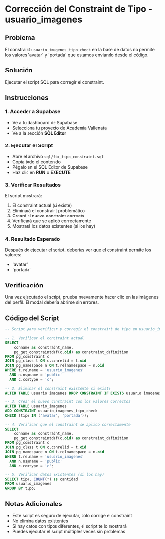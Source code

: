 # Corrección del Constraint de Tipo - usuario_imagenes

## Problema
El constraint `usuario_imagenes_tipo_check` en la base de datos no permite los valores 'avatar' y 'portada' que estamos enviando desde el código.

## Solución
Ejecutar el script SQL para corregir el constraint.

## Instrucciones

### 1. Acceder a Supabase
- Ve a tu dashboard de Supabase
- Selecciona tu proyecto de Academia Vallenata
- Ve a la sección **SQL Editor**

### 2. Ejecutar el Script
- Abre el archivo `sql/fix_tipo_constraint.sql`
- Copia todo el contenido
- Pégalo en el SQL Editor de Supabase
- Haz clic en **RUN** o **EXECUTE**

### 3. Verificar Resultados
El script mostrará:
1. El constraint actual (si existe)
2. Eliminará el constraint problemático
3. Creará el nuevo constraint correcto
4. Verificará que se aplicó correctamente
5. Mostrará los datos existentes (si los hay)

### 4. Resultado Esperado
Después de ejecutar el script, deberías ver que el constraint permite los valores:
- 'avatar'
- 'portada'

## Verificación
Una vez ejecutado el script, prueba nuevamente hacer clic en las imágenes del perfil. El modal debería abrirse sin errores.

## Código del Script
```sql
-- Script para verificar y corregir el constraint de tipo en usuario_imagenes

-- 1. Verificar el constraint actual
SELECT 
    conname as constraint_name,
    pg_get_constraintdef(c.oid) as constraint_definition
FROM pg_constraint c
JOIN pg_class t ON c.conrelid = t.oid
JOIN pg_namespace n ON t.relnamespace = n.oid
WHERE t.relname = 'usuario_imagenes' 
  AND n.nspname = 'public'
  AND c.contype = 'c';

-- 2. Eliminar el constraint existente si existe
ALTER TABLE usuario_imagenes DROP CONSTRAINT IF EXISTS usuario_imagenes_tipo_check;

-- 3. Crear el nuevo constraint con los valores correctos
ALTER TABLE usuario_imagenes 
ADD CONSTRAINT usuario_imagenes_tipo_check 
CHECK (tipo IN ('avatar', 'portada'));

-- 4. Verificar que el constraint se aplicó correctamente
SELECT 
    conname as constraint_name,
    pg_get_constraintdef(c.oid) as constraint_definition
FROM pg_constraint c
JOIN pg_class t ON c.conrelid = t.oid
JOIN pg_namespace n ON t.relnamespace = n.oid
WHERE t.relname = 'usuario_imagenes' 
  AND n.nspname = 'public'
  AND c.contype = 'c';

-- 5. Verificar datos existentes (si los hay)
SELECT tipo, COUNT(*) as cantidad
FROM usuario_imagenes
GROUP BY tipo;
```

## Notas Adicionales
- Este script es seguro de ejecutar, solo corrige el constraint
- No elimina datos existentes
- Si hay datos con tipos diferentes, el script te lo mostrará
- Puedes ejecutar el script múltiples veces sin problemas 